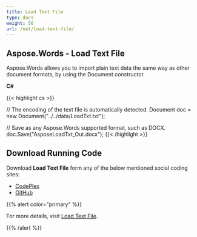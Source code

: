 ```yaml
---
title: Load Text File
type: docs
weight: 50
url: /net/load-text-file/
---
```


## **Aspose.Words - Load Text File**
Aspose.Words allows you to import plain text data the same way as other document formats, by using the Document constructor.

**C#**

{{< highlight cs >}}

// The encoding of the text file is automatically detected.
Document doc = new Document("../../data/LoadTxt.txt");

// Save as any Aspose.Words supported format, such as DOCX.
doc.Save("AsposeLoadTxt_Out.docx");
{{< /highlight >}}
## **Download Running Code**
Download **Load Text File** form any of the below mentioned social coding sites:

- [CodePlex](https://asposenpoi.codeplex.com/downloads/get/1475281)
- [GitHub](https://github.com/aspose-words/Aspose.Words-for-.NET/releases/download/Aspose.Words_Features_Missing_in_NPOI_v_1.0/Load.Text.File.Aspose.Words.zip)

{{% alert color="primary" %}} 

For more details, visit [Load Text File](http://www.aspose.com/docs/display/wordsnet/How+to++Load+Plain+Text+%28TXT%29+Files).

{{% /alert %}}
